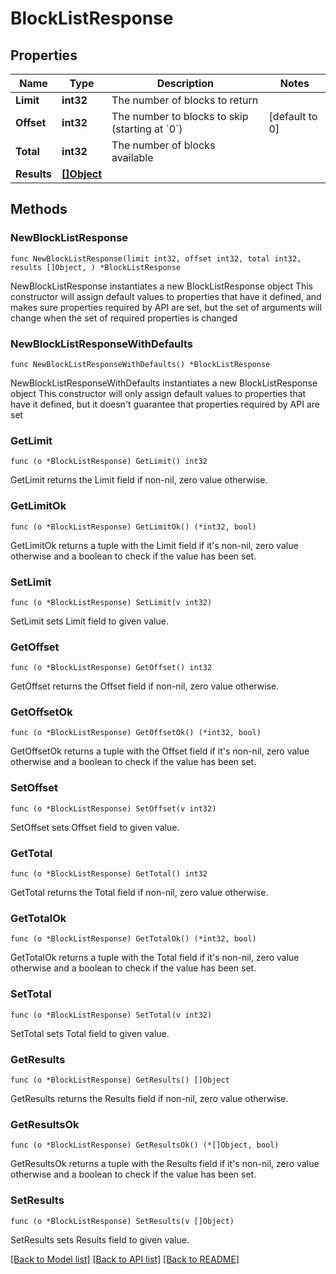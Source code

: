 # BlockListResponse

## Properties

Name | Type | Description | Notes
------------ | ------------- | ------------- | -------------
**Limit** | **int32** | The number of blocks to return | 
**Offset** | **int32** | The number to blocks to skip (starting at &#x60;0&#x60;) | [default to 0]
**Total** | **int32** | The number of blocks available | 
**Results** | [**[]Object**](Object.md) |  | 

## Methods

### NewBlockListResponse

`func NewBlockListResponse(limit int32, offset int32, total int32, results []Object, ) *BlockListResponse`

NewBlockListResponse instantiates a new BlockListResponse object
This constructor will assign default values to properties that have it defined,
and makes sure properties required by API are set, but the set of arguments
will change when the set of required properties is changed

### NewBlockListResponseWithDefaults

`func NewBlockListResponseWithDefaults() *BlockListResponse`

NewBlockListResponseWithDefaults instantiates a new BlockListResponse object
This constructor will only assign default values to properties that have it defined,
but it doesn't guarantee that properties required by API are set

### GetLimit

`func (o *BlockListResponse) GetLimit() int32`

GetLimit returns the Limit field if non-nil, zero value otherwise.

### GetLimitOk

`func (o *BlockListResponse) GetLimitOk() (*int32, bool)`

GetLimitOk returns a tuple with the Limit field if it's non-nil, zero value otherwise
and a boolean to check if the value has been set.

### SetLimit

`func (o *BlockListResponse) SetLimit(v int32)`

SetLimit sets Limit field to given value.


### GetOffset

`func (o *BlockListResponse) GetOffset() int32`

GetOffset returns the Offset field if non-nil, zero value otherwise.

### GetOffsetOk

`func (o *BlockListResponse) GetOffsetOk() (*int32, bool)`

GetOffsetOk returns a tuple with the Offset field if it's non-nil, zero value otherwise
and a boolean to check if the value has been set.

### SetOffset

`func (o *BlockListResponse) SetOffset(v int32)`

SetOffset sets Offset field to given value.


### GetTotal

`func (o *BlockListResponse) GetTotal() int32`

GetTotal returns the Total field if non-nil, zero value otherwise.

### GetTotalOk

`func (o *BlockListResponse) GetTotalOk() (*int32, bool)`

GetTotalOk returns a tuple with the Total field if it's non-nil, zero value otherwise
and a boolean to check if the value has been set.

### SetTotal

`func (o *BlockListResponse) SetTotal(v int32)`

SetTotal sets Total field to given value.


### GetResults

`func (o *BlockListResponse) GetResults() []Object`

GetResults returns the Results field if non-nil, zero value otherwise.

### GetResultsOk

`func (o *BlockListResponse) GetResultsOk() (*[]Object, bool)`

GetResultsOk returns a tuple with the Results field if it's non-nil, zero value otherwise
and a boolean to check if the value has been set.

### SetResults

`func (o *BlockListResponse) SetResults(v []Object)`

SetResults sets Results field to given value.



[[Back to Model list]](../README.md#documentation-for-models) [[Back to API list]](../README.md#documentation-for-api-endpoints) [[Back to README]](../README.md)


